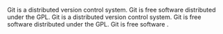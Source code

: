 Git is a distributed version control system.
Git is free software distributed under the GPL.
Git is a distributed version control system.
Git is free software distributed under the GPL.
Git is free software .